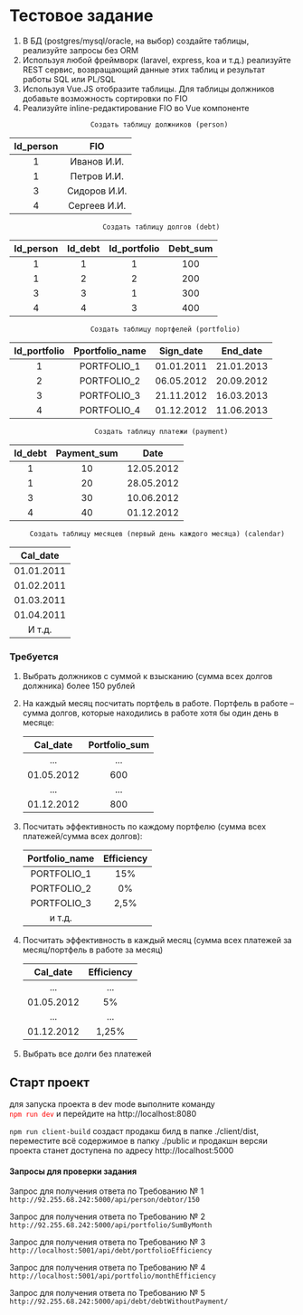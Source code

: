 # Тестовое задание

<ol> 
    <li>В БД (postgres/mysql/oracle, на выбор) создайте таблицы, реализуйте запросы без ORM</li>
    <li>Используя любой фреймворк (laravel, express, koa и т.д.) реализуйте REST сервис,
        возвращающий данные этих таблиц и результат работы SQL или PL/SQL</li>
    <li>Используя Vue.JS отобразите таблицы. Для таблицы должников добавьте
        возможность сортировки по FIO</li>
    <li>Реализуйте inline-редактирование FIO во Vue компоненте</li>
</ol>


                        Создать таблицу должников (person)
<center>

Id_person    | FIO          | 
:-----------:|:------------:|
1            | Иванов И.И.  | 
1            | Петров И.И.  | 
3            | Сидоров И.И. | 
4            | Сергеев И.И. | 
</center>

                           Создать таблицу долгов (debt)
                           
Id_person    |    Id_debt      | Id_portfolio  | Debt_sum
:-----------:|:---------------:|:-------------:|:----------:
1            |       1         | 1             | 100
1            | 2               | 2             | 200
3            | 3               | 1             | 300
4            | 4               | 3             | 400                           

                        Создать таблицу портфелей (portfolio)

Id_portfolio | Pportfolio_name | Sign_date  | End_date
:-----------:|:---------------:|:----------:|:---------:|
1            | PORTFOLIO_1     | 01.01.2011 | 21.01.2013
2            | PORTFOLIO_2     | 06.05.2012 | 20.09.2012
3            | PORTFOLIO_3     | 21.11.2012 | 16.03.2013
4            | PORTFOLIO_4     | 01.12.2012 | 11.06.2013

                         Создать таблицу платежи (payment)

Id_debt      | Payment_sum | Date  
:-----------:|:------:|:----------:
1            | 10     | 12.05.2012 
1            | 20     | 28.05.2012 
3            | 30     | 10.06.2012 
4            | 40     | 01.12.2012 

         Создать таблицу месяцев (первый день каждого месяца) (calendar)
Cal_date     | 
:-----------:|
01.01.2011   |
01.02.2011   |
01.03.2011   |
01.04.2011   |
И т.д.       |

<h3>Требуется</h3>

1.  Выбрать должников с суммой к взысканию (сумма всех долгов должника) более 150
    рублей
      
2. На каждый месяц посчитать портфель в работе.
    Портфель в работе – сумма долгов, которые находились в работе хотя бы один день в
    месяце:       
    
    Cal_date       | Portfolio_sum  | 
    :-------------:|:--------------:|
    ...            | ...            | 
    01.05.2012     | 600            | 
    ...            | ...            | 
    01.12.2012     | 800            |  

3. Посчитать эффективность по каждому портфелю (сумма всех платежей/сумма всех
   долгов):
   
   Portfolio_name|  Efficiency  | 
   :------------:|:------------:|
   PORTFOLIO_1   |    15%       | 
   PORTFOLIO_2   |    0%        | 
   PORTFOLIO_3   |    2,5%      | 
   и т.д.        |              | 
   
4. Посчитать эффективность в каждый месяц (сумма всех платежей за месяц/портфель в
   работе за месяц)
   
   Cal_date     |  Efficiency  | 
   :-----------:|:------------:|
   ...          | ...          | 
   01.05.2012   |  5%          | 
   ...          | ...          | 
   01.12.2012   | 1,25%        |  
      
5. Выбрать все долги без платежей
   
<h2>Старт проект </h2>
<p>для запуска проекта в dev mode выполните команду <br>
<code style="color:red">npm run dev</code> и перейдите на http://localhost:8080</p>

<p><code>npm run client-build</code> создаст продакш билд в папке ./client/dist,
переместите всё содержимое в папку ./public
и продакшн версяи проекта станет доступена по адресу http://localhost:5000
</p>

<h4>Запросы для проверки задания </h4>

<p>Запрос для получения ответа по Требованию № 1 <br>
<code>http://92.255.68.242:5000/api/person/debtor/150</code>
</p>

<p>Запрос для получения ответа по Требованию № 2 <br>
<code>http://92.255.68.242:5000/api/portfolio/SumByMonth</code>
</p>

<p>Запрос для получения ответа по Требованию № 3 <br>
<code>http://localhost:5001/api/debt/portfolioEfficiency</code>
</p>

<p>Запрос для получения ответа по Требованию № 4 <br>
<code>http://localhost:5001/api/portfolio/monthEfficiency</code>
</p>

<p>Запрос для получения ответа по Требованию № 5 <br>
<code>http://92.255.68.242:5000/api/debt/debtWithoutPayment/</code>
</p>


